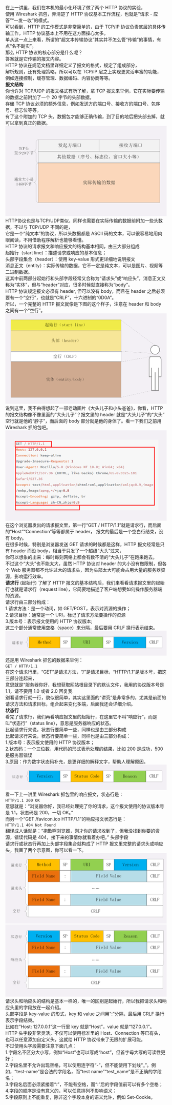在上一讲里，我们在本机的最小化环境了做了两个 HTTP 协议的实验，</br>
使用 Wireshark 抓包，弄清楚了 HTTP 协议基本工作流程，也就是“请求 - 应答”“一发一收”的模式。</br>
可以看到，HTTP 的工作模式是非常简单的，由于 TCP/IP 协议负责底层的具体传输工作，HTTP 协议基本上不用在这方面操心太多。</br>
单从这一点上来看，所谓的“超文本传输协议”其实并不怎么管“传输”的事情，有点“名不副实”。</br>
那么 HTTP 协议的核心部分是什么呢？</br>
答案就是它传输的报文内容。</br>
HTTP 协议在规范文档里详细定义了报文的格式，规定了组成部分，</br>
解析规则，还有处理策略，所以可以在 TCP/IP 层之上实现更灵活丰富的功能，</br>
例如连接控制，缓存管理、数据编码、内容协商等等。</br>
**报文结构**</br>
你也许对 TCP/UDP 的报文格式有所了解，拿 TCP 报文来举例，它在实际要传输的数据之前附加了一个 20 字节的头部数据，</br>
存储 TCP 协议必须的额外信息，例如发送方的端口号、接收方的端口号、包序号、标志位等等。</br>
有了这个附加的 TCP 头，数据包才能够正确传输，到了目的地后把头部去掉，就可以拿到真正的数据。</br>
![img_22.png](img_22.png)</br>
HTTP协议也是与TCP/UDP类似，同样也需要在实际传输的数据前附加一些头数据，不过与 TCP/UDP 不同的是，</br>
它是一个“纯文本”的协议，所以头数据都是 ASCII 码的文本，可以很容易地用肉眼阅读，不用借助程序解析也能够看懂。</br>
HTTP 协议的请求报文和响应报文的结构基本相同，由三大部分组成</br>
起始行（start line）：描述请求或响应的基本信息；</br>
头部字段集合（header）：使用 key-value 形式更详细地说明报文</br>
消息正文（entity）：实际传输的数据，它不一定是纯文本，可以是图片、视频等二进制数据。</br>
这其中前两部分起始行和头部字段经常又合称为“请求头”或“响应头”，消息正文又称为“实体”，但与“header”对应，很多时候就直接称为“body”。</br>
HTTP 协议规定报文必须有 header, 但可以没有 body，而且在 header 之后必须要有一个“空行”，也就是“CRLF”，十六进制的“0D0A”。</br>
所以，一个完整的 HTTP 报文就像是下图的这个样子，注意在 header 和 body 之间有一个“空行”。</br>
![img_23.png](img_23.png)
说到这里，我不由得想起了一部老动画片《大头儿子和小头爸爸》，你看，HTTP 的报文结构像不像里面的“大头儿子”？报文里的 header 就是“大头儿子”的“大头”</br>
空行就是他的“脖子”，而后面的 body 部分就是他的身体了。看一下我们之前用 Wireshark 抓的包吧。</br>
![img_24.png](img_24.png)</br>
在这个浏览器发出的请求报文里，第一行“GET / HTTP/1.1”就是请求行，而后面的“Host”“Connection”等等都属于 header， 报文的最后是一个空白行结束，没有 body。</br>
在很多时候，特别是浏览器发送 GET 请求的时候都是这样，HTTP 报文经常是只有 header 而没 body，相当于只发了一个超级“大头”过来，</br>
你可以想象的出来：每时每刻网络上都会有数不清的“大头儿子”在跑来跑去。</br>
不过这个“大头”也不能太大，虽然 HTTP 协议对 header 的大小没有做限制，但各个 Web 服务器都不允许过大的请求头，因为头部太大可能会占用大量的服务器资源，影响运行效率。</br>
**请求行** (起始行)
了解了 HTTP 报文的基本结构后，我们来看看请求报文里的起始行也就是请求行（request line），它简要地描述了客户端想要如何操作服务器端的资源。</br>
请求行由三部分构成：</br>
1.请求方法：是一个动词，如 GET/POST，表示对资源的操作；</br>
2.请求目标：通常是一个 URI，标记了请求方法要操作的资源</br>
3.版本号：表示报文使用的 HTTP 协议版本;</br>
这三个部分通常使用空格（space）来分隔，最后要用 CRLF 换行表示结束。</br>
![img_25.png](img_25.png)</br>
还是用 Wireshark 抓包的数据来举例：</br>
`GET / HTTP/1.1`</br>
在这个请求行里，“GET”是请求方法，“/”是请求目标，“HTTP/1.1”是版本号，把这三部分连起来，</br>
意思就是“服务器你好，我想获取网站根目录下的默认文件，我用的协议版本号是 1.1，请不要用 1.0 或者 2.0 回复我</br>
别看请求行就一行，貌似很简单，其实这里面的“讲究”是非常多的，尤其是前面的请求方法和请求目标，组合起来变化多端，后面我还会详细介绍。</br>
**状态行**</br>
看完了请求行，我们再看响应报文里的起始行，在这里它不叫“响应行”，而是叫“状态行”（status line），意思是服务器响应的状态。</br>
比起请求行来说，状态行要简单一些，同样也是由三部分构成</br>
比起请求行来说，状态行要简单一些，同样也是由三部分构成：</br>
1.版本号：表示报文使用的 HTTP 协议版本；</br>
2.状态码：一个三位数，用代码的形式表示处理的结果，比如 200 是成功，500 是服务器错误</br>
3.原因：作为数字状态码补充，是更详细的解释文字，帮助人理解原因。</br>
![img_26.png](img_26.png)</br>
看一下上一讲里 Wireshark 抓包里的响应报文，状态行是：</br>
`HTTP/1.1 200 OK`</br>
意思就是：“浏览器你好，我已经处理完了你的请求，这个报文使用的协议版本号是 1.1，状态码是 200，一切 OK。”</br>
而另一个“GET /favicon.ico HTTP/1.1”的响应报文状态行是：</br>
`HTTP/1.1 404 Not Found`</br>
翻译成人话就是：“抱歉啊浏览器，刚才你的请求收到了，但我没找到你要的资源，错误代码是 404，接下来的事情你就看着办吧。”
头部字段</br>
请求行或状态行再加上头部字段集合就构成了 HTTP 报文里完整的请求头或响应头，我画了两个示意图，你可以看一下。</br>
![img_27.png](img_27.png)</br>
![img_28.png](img_28.png)</br>
请求头和响应头的结构是基本一样的，唯一的区别是起始行，所以我把请求头和响应头里的字段放在一起介绍。</br>
头部字段是 key-value 的形式，key 和 value 之间用“:”分隔，最后用 CRLF 换行表示字段结束。</br>
比如在“Host: 127.0.0.1”这一行里 key 就是“Host”，value 就是“127.0.0.1”。</br>
HTTP 头字段非常灵活，不仅可以使用标准里的 Host、Connection 等已有头，也可以任意添加自定义头，这就给 HTTP 协议带来了无限的扩展可能。</br>
不过使用头字段需要注意下面几点：</br>
1.字段名不区分大小写，例如“Host”也可以写成“host”，但首字母大写的可读性更好；</br>
2.字段名里不允许出现空格，可以使用连字符“-”，但不能使用下划线“_”。例如，“test-name”是合法的字段名，而“test name”“test_name”是不正确的字段名；</br>
3.字段名后面必须紧接着“:”，不能有空格，而“:”后的字段值前可以有多个空格；</br>
4.字段的顺序是没有意义的，可以任意排列不影响语义；</br>
5.字段原则上不能重复，除非这个字段本身的语义允许，例如 Set-Cookie。</br>


































